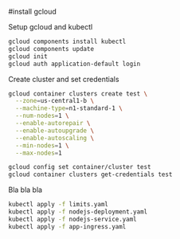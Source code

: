 #install gcloud

Setup gcloud and kubectl

```bash
gcloud components install kubectl
gcloud components update
gcloud init
gcloud auth application-default login
```

Create cluster and set credentials

```bash
gcloud container clusters create test \
  --zone=us-central1-b \
  --machine-type=n1-standard-1 \
  --num-nodes=1 \
  --enable-autorepair \
  --enable-autoupgrade \
  --enable-autoscaling \
  --min-nodes=1 \
  --max-nodes=1

gcloud config set container/cluster test
gcloud container clusters get-credentials test
```

Bla bla bla

```bash
kubectl apply -f limits.yaml
kubectl apply -f nodejs-deployment.yaml
kubectl apply -f nodejs-service.yaml
kubectl apply -f app-ingress.yaml
```
